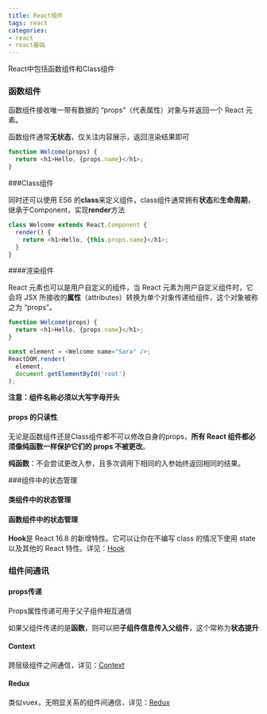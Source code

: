 ```yaml
---
title: React组件
tags: react
categories:
- react
- react基础
---
```


React中包括函数组件和Class组件

### 函数组件

函数组件接收唯一带有数据的 “props”（代表属性）对象与并返回一个 React 元素。

函数组件通常**无状态**，仅关注内容展示，返回渲染结果即可

```js
function Welcome(props) {
  return <h1>Hello, {props.name}</h1>;
}
```

###Class组件

同时还可以使用 ES6 的**class**来定义组件，class组件通常拥有**状态**和**生命周期**，继承于Component，实现**render**方法

```js
class Welcome extends React.Component {
  render() {
    return <h1>Hello, {this.props.name}</h1>;
  }
}
```

####渲染组件

React 元素也可以是用户自定义的组件，当 React 元素为用户自定义组件时，它会将 JSX 所接收的**属性**（attributes）转换为单个对象传递给组件，这个对象被称之为 “props”。

```js
function Welcome(props) {
  return <h1>Hello, {props.name}</h1>;
}

const element = <Welcome name="Sara" />;
ReactDOM.render(
  element,
  document.getElementById('root')
);
```

**注意：组件名称必须以大写字母开头**

#### props 的只读性

无论是函数组件还是Class组件都不可以修改自身的props，**所有 React 组件都必须像纯函数一样保护它们的 props 不被更改**。

**纯函数**：不会尝试更改入参，且多次调用下相同的入参始终返回相同的结果。

###组件中的状态管理

#### 类组件中的状态管理



#### 函数组件中的状态管理

**Hook**是 React 16.8 的新增特性。它可以让你在不编写 class 的情况下使用 state 以及其他的 React 特性。详见：[Hook](./Hook.md)

### 组件间通讯

#### props传递

Props属性传递可用于父子组件相互通信

如果父组件传递的是**函数**，则可以把**子组件信息传入父组件**，这个常称为**状态提升**

#### Context

跨层级组件之间通信，详见：[Context](./Context.md)

#### Redux

类似vuex，无明显关系的组件间通信，详见：[Redux](./Redux.md)